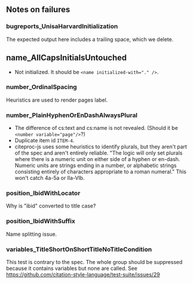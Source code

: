 ## Notes on failures

### bugreports_UnisaHarvardInitialization

The expected output here includes a trailing space, which we delete.


## name_AllCapsInitialsUntouched

- Not initialized. It should be `<name initialized-with="." />`.


### number_OrdinalSpacing

Heuristics are used to render pages label.


### number_PlainHyphenOrEnDashAlwaysPlural

- The difference of cs:text and cs:name is not revealed.
  (Should it be `<number variable="page"/>`?)
- Duplicate item id `ITEM-4`.
- citeproc-js uses some heuristics to identify plurals,
  but they aren't part of the spec and aren't entirely reliable.
  "The logic will only set plurals where there is a numeric unit
  on either side of a hyphen or en-dash. Numeric units are strings
  ending in a number, or alphabetic strings consisting entirely of
  characters appropriate to a roman numeral."  This won't catch
  4a-5a or IIa-VIb.


### position_IbidWithLocator

Why is "ibid" converted to title case?


### position_IbidWithSuffix


Name splitting issue.


### variables_TitleShortOnShortTitleNoTitleCondition

This test is contrary to the spec.  The whole group should
be suppressed because it contains variables but none are
called. See https://github.com/citation-style-language/test-suite/issues/29
